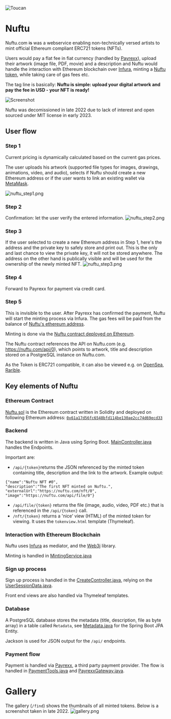 ![Toucan](src/main/resources/static/assets/img/logo.svg)

# Nuftu

Nuftu.com ~~is~~ was a webservice enabling non-technically versed
artists to mint official Ethereum compliant ERC721 tokens (NFTs).

Users would pay a flat fee in fiat currency (handled by [Payrexx](https://www.payrexx.com/)),
upload their artwork (image file, PDF, movie) and a description
and Nuftu would handle the interaction with Ethereum blockchain
over [Infura](https://www.infura.io/), minting
a [Nuftu token](https://etherscan.io/token/0x61a17d56fc6548bfd114be130ae2cc74d69ecd33),
while taking care of gas fees etc.

The tag line is basically: **Nuftu is simple: upload your digital artwork and pay the fee in USD - your NFT is ready!**

![Screenshot](nuftu_screenshot1.png)

Nuftu was decomissioned in late 2022 due to lack of interest and
open sourced under MIT license in early 2023.

## User flow

### Step 1

Current pricing is dynamically calculated based on the current gas prices.

The user uploads his artwork (supported file types for images, drawings, animations,
video, and audio), selects if Nuftu should create a new Ethereum address or if the user
wants to link an existing wallet via [MetaMask](https://metamask.io/).

![nuftu_step1.png](nuftu_step1.png)

### Step 2

Confirmation: let the user verify the entered information.
![nuftu_step2.png](nuftu_step2.png)

### Step 3

If the user selected to create a new Ethereum address in Step 1,
here's the address and the private key to safely store and print out.
This is the only and last chance to view the private key, it will not
be stored anywhere. The address on the other hand is publically visible
and will be used for the ownership of the newly minted NFT.
![nuftu_step3.png](nuftu_step3.png)

### Step 4

Forward to Payrexx for payment via credit card.

### Step 5

This is invisible to the user. After Payrexx has confirmed the payment,
Nuftu will start the minting process via Infura.
The gas fees will be paid from the balance
of [Nuftu's ethereum address](https://etherscan.io/address/0x1cddd9ab75a9079ed64078fd9bde544b9a12d222).

Minting is done via
the [Nuftu contract deployed on Ethereum](https://etherscan.io/address/0x61a17d56fc6548bfd114be130ae2cc74d69ecd33).

The Nuftu contract references the API on Nuftu.com (e.g. https://nuftu.com/api/0), which
points to artwork, title and description stored on a PostgreSQL instance on Nuftu.com.

As the Token is ERC721 compatible, it can also be viewed e.g.
on [OpenSea](https://opensea.io/assets/ethereum/0x61a17d56fc6548bfd114be130ae2cc74d69ecd33/0),
[Rarible](https://rarible.com/token/0x61a17d56fc6548bfd114be130ae2cc74d69ecd33:0).

## Key elements of Nuftu

### Ethereum Contract

[Nuftu.sol](/Assets/Solidity/Nuftu.sol) is the Ethereum contract
written in Solidity and deployed on following Ethereum address:
[`0x61a17d56fc6548bfd114be130ae2cc74d69ecd33`](https://etherscan.io/address/0x61a17d56fc6548bfd114be130ae2cc74d69ecd33)

### Backend

The backend is written in Java using Spring Boot.
[MainController.java](/src/main/java/com/genewarrior/nuftu/controllers/MainController.java) handles the Endpoints.

Important are:

- `/api/{token}`returns the JSON referenced by the minted token containing title, description and the link to the
  artwork.
  Example output:

```
{"name":"Nuftu NFT #0",
"description":"The first NFT minted on Nuftu.",
"externalUrl":"https://nuftu.com/nft/0",
"image":"https://nuftu.com/api/file/0"}
```

- `/api/file/{token}` returns the file (image, audio, video, PDF etc.) that is referenced in the `/api/{token}` call.
- `/nft/{token}` returns a 'nice' view (HTML) of the minted token for viewing. It uses the
  `tokenview.html` template (Thymeleaf).

### Interaction with Ethereum Blockchain

Nuftu uses [Infura](https://www.infura.io/) as mediator, and the
[Web3j](https://docs.web3j.io/) library.

Minting is handled in [MintingService.java](/src/main/java/com/genewarrior/nuftu/controllers/MintingService.java)

### Sign up process

Sign up process is handled in
the [CreateController.java](/src/main/java/com/genewarrior/nuftu/controllers/CreateController.java),
relying on the [UserSessionData.java](/src/main/java/com/genewarrior/nuftu/controllers/UserSessionData.java).

Front end views are also handled via Thymeleaf templates.

### Database

A PostgreSQL database stores the metadata (title, description, file as byte array) in a table called
`M̀etadata`, see [Metadata.java](/src/main/java/com/genewarrior/nuftu/database/Metadata.java) for the Spring Boot JPA
Entity.

Jackson is used for JSON output for the `/api/` endpoints.

### Payment flow

Payment is handled via [Payrexx](https://www.payrexx.com/), a third party payment provider.
The flow is handled in [PaymentTools.java](/src/main/java/com/genewarrior/nuftu/payment/PaymentTools.java)
and [PayrexxGateway.java](/src/main/java/com/genewarrior/nuftu/payment/PayrexxGateway.java).

# Gallery

The gallery (`/find`) shows the thumbnails of all minted tokens. Below is a screenshot taken in late 2022.
![gallery.png](gallery.png)
